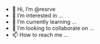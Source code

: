 - 👋 Hi, I’m @resrve
- 👀 I’m interested in ...
- 🌱 I’m currently learning ...
- 💞️ I’m looking to collaborate on ...
- 📫 How to reach me ...

<!---
resrve/resrve is a ✨ special ✨ repository because its `README.md` (this file) appears on your GitHub profile.
You can click the Preview link to take a look at your changes.
--->
